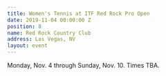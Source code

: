 ```yaml
---
title: Women's Tennis at ITF Red Rock Pro Open
date: 2019-11-04 00:00:00 Z
position: 8
name: Red Rock Country Club
address: Las Vegas, NV
layout: event
---
```


Monday, Nov. 4 through Sunday, Nov. 10.  Times TBA.
